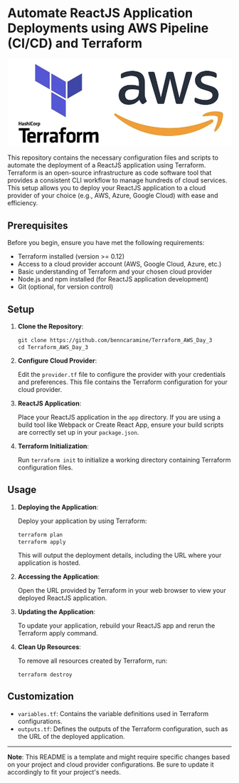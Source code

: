 # Automate ReactJS Application Deployments using AWS Pipeline (CI/CD) and Terraform
<p align="center">
  <img src="screen-main.png" alt="Alt text" />
</p>

This repository contains the necessary configuration files and scripts to automate the deployment of a ReactJS application using Terraform. Terraform is an open-source infrastructure as code software tool that provides a consistent CLI workflow to manage hundreds of cloud services. This setup allows you to deploy your ReactJS application to a cloud provider of your choice (e.g., AWS, Azure, Google Cloud) with ease and efficiency.

## Prerequisites

Before you begin, ensure you have met the following requirements:
- Terraform installed (version >= 0.12)
- Access to a cloud provider account (AWS, Google Cloud, Azure, etc.)
- Basic understanding of Terraform and your chosen cloud provider
- Node.js and npm installed (for ReactJS application development)
- Git (optional, for version control)

## Setup

1. **Clone the Repository**: 

   ```
   git clone https://github.com/benncaramine/Terraform_AWS_Day_3
   cd Terraform_AWS_Day_3
   ```

2. **Configure Cloud Provider**:

   Edit the `provider.tf` file to configure the provider with your credentials and preferences. This file contains the Terraform configuration for your cloud provider.

3. **ReactJS Application**:

   Place your ReactJS application in the `app` directory. If you are using a build tool like Webpack or Create React App, ensure your build scripts are correctly set up in your `package.json`.

4. **Terraform Initialization**:

   Run `terraform init` to initialize a working directory containing Terraform configuration files.

## Usage

1. **Deploying the Application**:

   Deploy your application by using Terraform:

   ```
   terraform plan
   terraform apply
   ```

   This will output the deployment details, including the URL where your application is hosted.

3. **Accessing the Application**:

   Open the URL provided by Terraform in your web browser to view your deployed ReactJS application.

4. **Updating the Application**:

   To update your application, rebuild your ReactJS app and rerun the Terraform apply command.

5. **Clean Up Resources**:

   To remove all resources created by Terraform, run:

   ```
   terraform destroy
   ```

## Customization

- `variables.tf`: Contains the variable definitions used in Terraform configurations.
- `outputs.tf`: Defines the outputs of the Terraform configuration, such as the URL of the deployed application.


---

**Note**: This README is a template and might require specific changes based on your project and cloud provider configurations. Be sure to update it accordingly to fit your project's needs.

